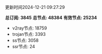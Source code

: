更新时间2024-12-21 09:27:29

**总订阅: 3845**
**总节点: 48384**
**有效节点: 25234**
- v2ray节点: 18759
- trojan节点: 3393
- ss节点: 3058
- ssr节点: 24
